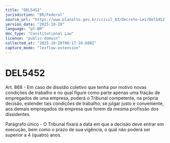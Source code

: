 ```yaml
---
title: "DEL5452"
jurisdiction: "BR/Federal"
source_url: "https://www.planalto.gov.br/ccivil_03/Decreto-Lei/Del5452.htm#capiv"
version_date: "2025-10-28"
language: "pt-BR"
doc_type: "Constitutional Law"
license: "public-domain"
collected_at: "2025-10-28T00:17:10.680Z"
capture_mode: "lexflow-extension"
---
```


# DEL5452

Art. 868 - Em caso de dissídio coletivo que tenha por motivo novas condições de trabalho e no qual figure como parte apenas uma fração de empregados de uma empresa, poderá o Tribunal competente, na própria decisão, estender tais condições de trabalho, se julgar justo e conveniente, aos demais empregados da empresa que forem da mesma profissão dos dissidentes.

Parágrafo único - O Tribunal fixará a data em que a decisão deve entrar em execução, bem como o prazo de sua vigência, o qual não poderá ser superior a 4 (quatro) anos.